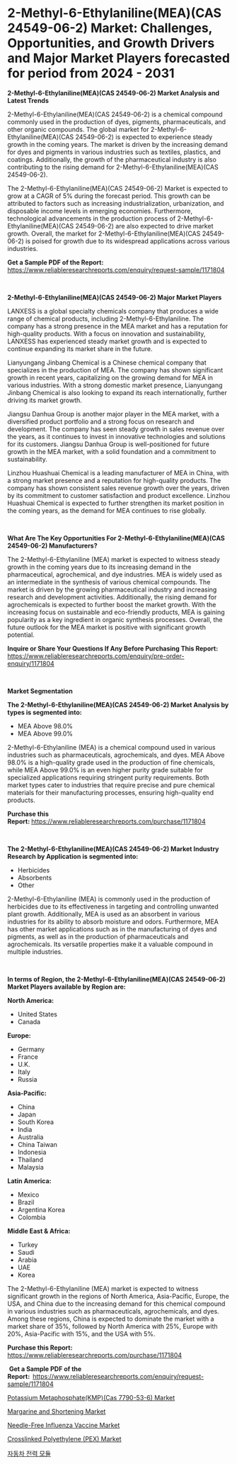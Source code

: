 <p><h1>2-Methyl-6-Ethylaniline(MEA)(CAS 24549-06-2) Market: Challenges, Opportunities, and Growth Drivers and Major Market Players forecasted for period from 2024 - 2031</h1></p><p><strong>2-Methyl-6-Ethylaniline(MEA)(CAS 24549-06-2) Market Analysis and Latest Trends</strong></p>
<p><p>2-Methyl-6-Ethylaniline(MEA)(CAS 24549-06-2) is a chemical compound commonly used in the production of dyes, pigments, pharmaceuticals, and other organic compounds. The global market for 2-Methyl-6-Ethylaniline(MEA)(CAS 24549-06-2) is expected to experience steady growth in the coming years. The market is driven by the increasing demand for dyes and pigments in various industries such as textiles, plastics, and coatings. Additionally, the growth of the pharmaceutical industry is also contributing to the rising demand for 2-Methyl-6-Ethylaniline(MEA)(CAS 24549-06-2).</p><p>The 2-Methyl-6-Ethylaniline(MEA)(CAS 24549-06-2) Market is expected to grow at a CAGR of 5% during the forecast period. This growth can be attributed to factors such as increasing industrialization, urbanization, and disposable income levels in emerging economies. Furthermore, technological advancements in the production process of 2-Methyl-6-Ethylaniline(MEA)(CAS 24549-06-2) are also expected to drive market growth. Overall, the market for 2-Methyl-6-Ethylaniline(MEA)(CAS 24549-06-2) is poised for growth due to its widespread applications across various industries.</p></p>
<p><strong>Get a Sample PDF of the Report:&nbsp;</strong> <a href="https://www.reliableresearchreports.com/enquiry/request-sample/1171804">https://www.reliableresearchreports.com/enquiry/request-sample/1171804</a></p>
<p>&nbsp;</p>
<p><strong>2-Methyl-6-Ethylaniline(MEA)(CAS 24549-06-2) Major Market Players</strong></p>
<p><p>LANXESS is a global specialty chemicals company that produces a wide range of chemical products, including 2-Methyl-6-Ethylaniline. The company has a strong presence in the MEA market and has a reputation for high-quality products. With a focus on innovation and sustainability, LANXESS has experienced steady market growth and is expected to continue expanding its market share in the future.</p><p>Lianyungang Jinbang Chemical is a Chinese chemical company that specializes in the production of MEA. The company has shown significant growth in recent years, capitalizing on the growing demand for MEA in various industries. With a strong domestic market presence, Lianyungang Jinbang Chemical is also looking to expand its reach internationally, further driving its market growth.</p><p>Jiangsu Danhua Group is another major player in the MEA market, with a diversified product portfolio and a strong focus on research and development. The company has seen steady growth in sales revenue over the years, as it continues to invest in innovative technologies and solutions for its customers. Jiangsu Danhua Group is well-positioned for future growth in the MEA market, with a solid foundation and a commitment to sustainability.</p><p>Linzhou Huashuai Chemical is a leading manufacturer of MEA in China, with a strong market presence and a reputation for high-quality products. The company has shown consistent sales revenue growth over the years, driven by its commitment to customer satisfaction and product excellence. Linzhou Huashuai Chemical is expected to further strengthen its market position in the coming years, as the demand for MEA continues to rise globally.</p></p>
<p>&nbsp;</p>
<p><strong>What Are The Key Opportunities For 2-Methyl-6-Ethylaniline(MEA)(CAS 24549-06-2) Manufacturers?</strong></p>
<p><p>The 2-Methyl-6-Ethylaniline (MEA) market is expected to witness steady growth in the coming years due to its increasing demand in the pharmaceutical, agrochemical, and dye industries. MEA is widely used as an intermediate in the synthesis of various chemical compounds. The market is driven by the growing pharmaceutical industry and increasing research and development activities. Additionally, the rising demand for agrochemicals is expected to further boost the market growth. With the increasing focus on sustainable and eco-friendly products, MEA is gaining popularity as a key ingredient in organic synthesis processes. Overall, the future outlook for the MEA market is positive with significant growth potential.</p></p>
<p><strong>Inquire or Share Your Questions If Any Before Purchasing This Report:</strong> <a href="https://www.reliableresearchreports.com/enquiry/pre-order-enquiry/1171804">https://www.reliableresearchreports.com/enquiry/pre-order-enquiry/1171804</a></p>
<p>&nbsp;</p>
<p><strong>Market Segmentation</strong></p>
<p><strong>The 2-Methyl-6-Ethylaniline(MEA)(CAS 24549-06-2) Market Analysis by types is segmented into:</strong></p>
<p><ul><li>MEA Above 98.0%</li><li>MEA Above 99.0%</li></ul></p>
<p><p>2-Methyl-6-Ethylaniline (MEA) is a chemical compound used in various industries such as pharmaceuticals, agrochemicals, and dyes. MEA Above 98.0% is a high-quality grade used in the production of fine chemicals, while MEA Above 99.0% is an even higher purity grade suitable for specialized applications requiring stringent purity requirements. Both market types cater to industries that require precise and pure chemical materials for their manufacturing processes, ensuring high-quality end products.</p></p>
<p><strong>Purchase this Report:&nbsp;</strong><a href="https://www.reliableresearchreports.com/purchase/1171804">https://www.reliableresearchreports.com/purchase/1171804</a></p>
<p>&nbsp;</p>
<p><strong>The 2-Methyl-6-Ethylaniline(MEA)(CAS 24549-06-2) Market Industry Research by Application is segmented into:</strong></p>
<p><ul><li>Herbicides</li><li>Absorbents</li><li>Other</li></ul></p>
<p><p>2-Methyl-6-Ethylaniline (MEA) is commonly used in the production of herbicides due to its effectiveness in targeting and controlling unwanted plant growth. Additionally, MEA is used as an absorbent in various industries for its ability to absorb moisture and odors. Furthermore, MEA has other market applications such as in the manufacturing of dyes and pigments, as well as in the production of pharmaceuticals and agrochemicals. Its versatile properties make it a valuable compound in multiple industries.</p></p>
<p>&nbsp;</p>
<p><strong>In terms of Region, the 2-Methyl-6-Ethylaniline(MEA)(CAS 24549-06-2) Market Players available by Region are:</strong></p>
<p>
    <p> <strong> North America: </strong>
        <ul>
            <li>United States</li>
            <li>Canada</li>
        </ul>
        </p> 
    <p> <strong> Europe: </strong>
        <ul>
            <li>Germany</li>
            <li>France</li>
            <li>U.K.</li>
            <li>Italy</li>
            <li>Russia</li>
        </ul>
        </p> 
    <p> <strong> Asia-Pacific: </strong>
        <ul>
            <li>China</li>
            <li>Japan</li>
            <li>South Korea</li>
            <li>India</li>
            <li>Australia</li>
            <li>China Taiwan</li>
            <li>Indonesia</li>
            <li>Thailand</li>
            <li>Malaysia</li>
        </ul>
        </p> 
    <p> <strong> Latin America: </strong>
        <ul>
            <li>Mexico</li>
            <li>Brazil</li>
            <li>Argentina Korea</li>
            <li>Colombia</li>
        </ul>
        </p> 
    <p> <strong> Middle East & Africa: </strong>
        <ul>
            <li>Turkey</li>
            <li>Saudi</li>
            <li>Arabia</li>
            <li>UAE</li>
            <li>Korea</li>
        </ul>
    </p>
    </p>
<p><p>The 2-Methyl-6-Ethylaniline (MEA) market is expected to witness significant growth in the regions of North America, Asia-Pacific, Europe, the USA, and China due to the increasing demand for this chemical compound in various industries such as pharmaceuticals, agrochemicals, and dyes. Among these regions, China is expected to dominate the market with a market share of 35%, followed by North America with 25%, Europe with 20%, Asia-Pacific with 15%, and the USA with 5%.</p></p>
<p><strong>Purchase this Report: </strong><a href="https://www.reliableresearchreports.com/purchase/1171804">https://www.reliableresearchreports.com/purchase/1171804</a></p>
<p>&nbsp;<strong>Get a Sample PDF of the Report:&nbsp;&nbsp;</strong><a href="https://www.reliableresearchreports.com/enquiry/request-sample/1171804">https://www.reliableresearchreports.com/enquiry/request-sample/1171804</a></p>
<p><strong></strong></p>
<p><p><a href="https://github.com/lylyparadise/Market-Research-Report-List-2/blob/main/potassium-metaphosphatekmpcas-7790-53-6-market.md">Potassium Metaphosphate(KMP)(Cas 7790-53-6) Market</a></p><p><a href="https://view.publitas.com/reportprime-1/margarine-and-shortening-market-insights-market-players-and-forecast-till-2031/">Margarine and Shortening Market</a></p><p><a href="https://zircon-bluebell-299.notion.site/Decoding-the-Needle-Free-Influenza-Vaccine-Market-A-Deep-Dive-into-the-Latest-Market-Trends-Market-402f203ce9634b5bae63d625be658e6e">Needle-Free Influenza Vaccine Market</a></p><p><a href="https://issuu.com/reportprime-2/docs/crosslinked-polyethylene-pex-market-size-2030.pptx">Crosslinked Polyethylene (PEX) Market</a></p><p><a href="https://medium.com/@aidenreinger/%EC%9E%90%EB%8F%99%EC%B0%A8-%ED%8C%8C%EC%9B%8C-%EB%AA%A8%EB%93%88-%EC%8B%9C%EC%9E%A5-%EC%84%B1%EA%B3%B5%EC%A0%81%EC%9D%B8-%EB%B9%84%EC%A6%88%EB%8B%88%EC%8A%A4-%EC%A0%84%EB%9E%B5%EC%9D%98-%EC%97%B4%EC%87%A0-2031%EB%85%84%EA%B9%8C%EC%A7%80-%EC%98%88%EC%B8%A1-ffb34d5d1fda">자동차 전력 모듈</a></p></p>